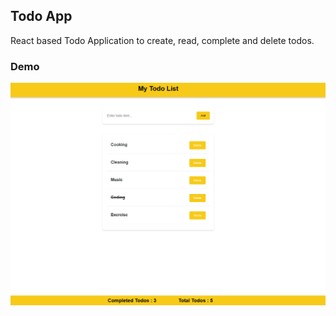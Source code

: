 ## Todo App

React based Todo Application to create, read, complete and delete todos.

### Demo

[<img src="Demo.png" width="800"/>](Demo.png)